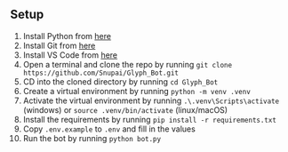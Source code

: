 ## Setup

1. Install Python from [here](https://www.python.org/downloads/)
2. Install Git from [here](https://git-scm.com/downloads)
3. Install VS Code from [here](https://code.visualstudio.com/download)
4. Open a terminal and clone the repo by running `git clone https://github.com/Snupai/Glyph_Bot.git`
5. CD into the cloned directory by running `cd Glyph_Bot`
6. Create a virtual environment by running `python -m venv .venv`
7. Activate the virtual environment by running `.\.venv\Scripts\activate` (windows) or `source .venv/bin/activate` (linux/macOS)
8. Install the requirements by running `pip install -r requirements.txt`
9. Copy `.env.example` to `.env` and fill in the values
10. Run the bot by running `python bot.py`
